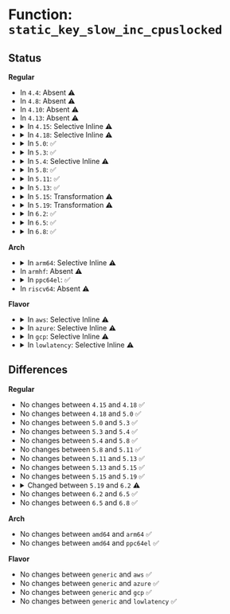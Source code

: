 # Function: <code>static_key_slow_inc_cpuslocked</code>

## Status
<b>Regular</b>
<ul>
<li>
In <code>4.4</code>: Absent ⚠️
</li>
<li>
In <code>4.8</code>: Absent ⚠️
</li>
<li>
In <code>4.10</code>: Absent ⚠️
</li>
<li>
In <code>4.13</code>: Absent ⚠️
</li>
<li>
<details>
<summary>In <code>4.15</code>: Selective Inline ⚠️</summary>

```c
void static_key_slow_inc_cpuslocked(struct static_key *key);
```

**Collision:** Unique Global

**Inline:** Selective

**Transformation:** False

**Instances:**

```
In kernel/jump_label.c (ffffffff811c8770)
Location: kernel/jump_label.c:82
Inline: True
Direct callers:
  - kernel/sched/fair.c:cfs_bandwidth_usage_inc
  - kernel/jump_label.c:static_key_slow_inc
```
**Symbols:**

```
ffffffff811c8770-ffffffff811c8806: static_key_slow_inc_cpuslocked (STB_GLOBAL)
```
</details>
</li>
<li>
<details>
<summary>In <code>4.18</code>: Selective Inline ⚠️</summary>

```c
void static_key_slow_inc_cpuslocked(struct static_key *key);
```

**Collision:** Unique Global

**Inline:** Selective

**Transformation:** False

**Instances:**

```
In kernel/jump_label.c (ffffffff811e8cd0)
Location: kernel/jump_label.c:83
Inline: True
Direct callers:
  - kernel/sched/fair.c:cfs_bandwidth_usage_inc
  - kernel/jump_label.c:static_key_slow_inc
```
**Symbols:**

```
ffffffff811e8cd0-ffffffff811e8d66: static_key_slow_inc_cpuslocked (STB_GLOBAL)
```
</details>
</li>
<li>
<details>
<summary>In <code>5.0</code>: ✅</summary>

```c
void static_key_slow_inc_cpuslocked(struct static_key *key);
```

**Collision:** Unique Global

**Inline:** No

**Transformation:** False

**Instances:**

```
In kernel/jump_label.c (ffffffff811f99d0)
Location: kernel/jump_label.c:101
Inline: False
Direct callers:
  - kernel/sched/core.c:sched_cpu_activate
  - kernel/sched/fair.c:cfs_bandwidth_usage_inc
  - kernel/jump_label.c:static_key_slow_inc
  - net/core/dev.c:__netif_set_xps_queue
  - net/core/dev.c:__netif_set_xps_queue
```
**Symbols:**

```
ffffffff811f99d0-ffffffff811f9a6b: static_key_slow_inc_cpuslocked (STB_GLOBAL)
```
</details>
</li>
<li>
<details>
<summary>In <code>5.3</code>: ✅</summary>

```c
void static_key_slow_inc_cpuslocked(struct static_key *key);
```

**Collision:** Unique Global

**Inline:** No

**Transformation:** False

**Instances:**

```
In kernel/jump_label.c (ffffffff81211900)
Location: kernel/jump_label.c:116
Inline: False
Direct callers:
  - kernel/sched/core.c:sched_cpu_activate
  - kernel/sched/fair.c:cfs_bandwidth_usage_inc
  - kernel/jump_label.c:static_key_slow_inc
  - net/core/dev.c:__netif_set_xps_queue
  - net/core/dev.c:__netif_set_xps_queue
```
**Symbols:**

```
ffffffff81211900-ffffffff81211988: static_key_slow_inc_cpuslocked (STB_GLOBAL)
```
</details>
</li>
<li>
<details>
<summary>In <code>5.4</code>: Selective Inline ⚠️</summary>

```c
void static_key_slow_inc_cpuslocked(struct static_key *key);
```

**Collision:** Unique Global

**Inline:** Selective

**Transformation:** False

**Instances:**

```
In kernel/jump_label.c (ffffffff8121f100)
Location: kernel/jump_label.c:116
Inline: True
Direct callers:
  - kernel/sched/core.c:sched_cpu_activate
  - kernel/sched/fair.c:cfs_bandwidth_usage_inc
  - kernel/sched/topology.c:build_sched_domains
  - kernel/cgroup/cpuset.c:cpuset_css_online
  - kernel/cgroup/cpuset.c:cpuset_css_online
  - kernel/jump_label.c:static_key_slow_inc
  - net/core/dev.c:__netif_set_xps_queue
  - net/core/dev.c:__netif_set_xps_queue
```
**Symbols:**

```
ffffffff8121f100-ffffffff8121f188: static_key_slow_inc_cpuslocked (STB_GLOBAL)
```
</details>
</li>
<li>
<details>
<summary>In <code>5.8</code>: ✅</summary>

```c
void static_key_slow_inc_cpuslocked(struct static_key *key);
```

**Collision:** Unique Global

**Inline:** No

**Transformation:** False

**Instances:**

```
In kernel/jump_label.c (ffffffff8124b3c0)
Location: kernel/jump_label.c:116
Inline: False
Direct callers:
  - kernel/sched/core.c:sched_cpu_activate
  - kernel/sched/fair.c:cfs_bandwidth_usage_inc
  - kernel/sched/topology.c:build_sched_domains
  - kernel/cgroup/cpuset.c:cpuset_css_online
  - kernel/cgroup/cpuset.c:cpuset_css_online
  - kernel/jump_label.c:static_key_slow_inc
  - net/core/dev.c:__netif_set_xps_queue
  - net/core/dev.c:__netif_set_xps_queue
```
**Symbols:**

```
ffffffff8124b3c0-ffffffff8124b44b: static_key_slow_inc_cpuslocked (STB_GLOBAL)
```
</details>
</li>
<li>
<details>
<summary>In <code>5.11</code>: ✅</summary>

```c
void static_key_slow_inc_cpuslocked(struct static_key *key);
```

**Collision:** Unique Global

**Inline:** No

**Transformation:** False

**Instances:**

```
In kernel/jump_label.c (ffffffff81255820)
Location: kernel/jump_label.c:116
Inline: False
Direct callers:
  - kernel/sched/core.c:sched_cpu_activate
  - kernel/sched/fair.c:cfs_bandwidth_usage_inc
  - kernel/sched/topology.c:build_sched_domains
  - kernel/cgroup/cpuset.c:cpuset_css_online
  - kernel/cgroup/cpuset.c:cpuset_css_online
  - kernel/jump_label.c:static_key_slow_inc
  - net/core/dev.c:__netif_set_xps_queue
  - net/core/dev.c:__netif_set_xps_queue
```
**Symbols:**

```
ffffffff81255820-ffffffff812558ab: static_key_slow_inc_cpuslocked (STB_GLOBAL)
```
</details>
</li>
<li>
<details>
<summary>In <code>5.13</code>: ✅</summary>

```c
void static_key_slow_inc_cpuslocked(struct static_key *key);
```

**Collision:** Unique Global

**Inline:** No

**Transformation:** False

**Instances:**

```
In kernel/jump_label.c (ffffffff81259d00)
Location: kernel/jump_label.c:116
Inline: False
Direct callers:
  - kernel/sched/core.c:sched_cpu_activate
  - kernel/sched/fair.c:cfs_bandwidth_usage_inc
  - kernel/sched/topology.c:build_sched_domains
  - kernel/cgroup/cpuset.c:cpuset_css_online
  - kernel/cgroup/cpuset.c:cpuset_css_online
  - kernel/jump_label.c:static_key_slow_inc
  - net/core/dev.c:__netif_set_xps_queue
  - net/core/dev.c:__netif_set_xps_queue
```
**Symbols:**

```
ffffffff81259d00-ffffffff81259d8b: static_key_slow_inc_cpuslocked (STB_GLOBAL)
```
</details>
</li>
<li>
<details>
<summary>In <code>5.15</code>: Transformation ⚠️</summary>

```c
void static_key_slow_inc_cpuslocked(struct static_key *key);
```

**Collision:** Unique Global

**Inline:** No

**Transformation:** True

**Instances:**

```
In kernel/jump_label.c (0)
Location: kernel/jump_label.c:116
Inline: False
Direct callers:
  - kernel/sched/core.c:sched_cpu_activate
  - kernel/sched/fair.c:cfs_bandwidth_usage_inc
  - kernel/sched/topology.c:build_sched_domains
  - kernel/cgroup/cpuset.c:cpuset_css_online
  - kernel/cgroup/cpuset.c:cpuset_css_online
  - kernel/jump_label.c:static_key_slow_inc
  - net/core/dev.c:__netif_set_xps_queue
  - net/core/dev.c:__netif_set_xps_queue
```
**Symbols:**

```
ffffffff81cb9c17-ffffffff81cb9c2c: static_key_slow_inc_cpuslocked.cold (STB_LOCAL)
ffffffff81295a70-ffffffff81295b0b: static_key_slow_inc_cpuslocked (STB_GLOBAL)
```
</details>
</li>
<li>
<details>
<summary>In <code>5.19</code>: Transformation ⚠️</summary>

```c
void static_key_slow_inc_cpuslocked(struct static_key *key);
```

**Collision:** Unique Global

**Inline:** No

**Transformation:** True

**Instances:**

```
In kernel/jump_label.c (0)
Location: kernel/jump_label.c:116
Inline: False
Direct callers:
  - kernel/sched/core.c:sched_cpu_activate
  - kernel/sched/fair.c:cfs_bandwidth_usage_inc
  - kernel/sched/build_utility.c:build_sched_domains
  - kernel/cgroup/cpuset.c:cpuset_css_online
  - kernel/cgroup/cpuset.c:cpuset_css_online
  - kernel/jump_label.c:static_key_slow_inc
  - net/core/dev.c:__netif_set_xps_queue
  - net/core/dev.c:__netif_set_xps_queue
```
**Symbols:**

```
ffffffff81e6b214-ffffffff81e6b229: static_key_slow_inc_cpuslocked.cold (STB_LOCAL)
ffffffff812eb760-ffffffff812eb809: static_key_slow_inc_cpuslocked (STB_GLOBAL)
```
</details>
</li>
<li>
<details>
<summary>In <code>6.2</code>: ✅</summary>

```c
bool static_key_slow_inc_cpuslocked(struct static_key *key);
```

**Collision:** Unique Global

**Inline:** No

**Transformation:** False

**Instances:**

```
In kernel/jump_label.c (ffffffff81355870)
Location: kernel/jump_label.c:148
Inline: False
Direct callers:
  - kernel/sched/core.c:sched_cpu_activate
  - kernel/sched/fair.c:cfs_bandwidth_usage_inc
  - kernel/sched/build_utility.c:build_sched_domains
  - kernel/cgroup/cpuset.c:cpuset_css_online
  - kernel/cgroup/cpuset.c:cpuset_css_online
  - kernel/jump_label.c:static_key_slow_inc
  - net/core/dev.c:__netif_set_xps_queue
  - net/core/dev.c:__netif_set_xps_queue
```
**Symbols:**

```
ffffffff81355870-ffffffff813558fa: static_key_slow_inc_cpuslocked (STB_GLOBAL)
```
</details>
</li>
<li>
<details>
<summary>In <code>6.5</code>: ✅</summary>

```c
bool static_key_slow_inc_cpuslocked(struct static_key *key);
```

**Collision:** Unique Global

**Inline:** No

**Transformation:** False

**Instances:**

```
In kernel/jump_label.c (ffffffff81386ef0)
Location: kernel/jump_label.c:148
Inline: False
Direct callers:
  - kernel/sched/core.c:sched_cpu_activate
  - kernel/sched/fair.c:cfs_bandwidth_usage_inc
  - kernel/sched/build_utility.c:build_sched_domains
  - kernel/cgroup/legacy_freezer.c:freezer_apply_state
  - kernel/cgroup/legacy_freezer.c:freezer_css_online
  - kernel/cgroup/cpuset.c:cpuset_css_online
  - kernel/cgroup/cpuset.c:cpuset_css_online
  - kernel/jump_label.c:static_key_slow_inc
  - net/core/dev.c:__netif_set_xps_queue
  - net/core/dev.c:__netif_set_xps_queue
```
**Symbols:**

```
ffffffff81386ef0-ffffffff81386f7a: static_key_slow_inc_cpuslocked (STB_GLOBAL)
```
</details>
</li>
<li>
<details>
<summary>In <code>6.8</code>: ✅</summary>

```c
bool static_key_slow_inc_cpuslocked(struct static_key *key);
```

**Collision:** Unique Global

**Inline:** No

**Transformation:** False

**Instances:**

```
In kernel/jump_label.c (ffffffff813b0400)
Location: kernel/jump_label.c:148
Inline: False
Direct callers:
  - kernel/sched/core.c:sched_cpu_activate
  - kernel/sched/fair.c:cfs_bandwidth_usage_inc
  - kernel/sched/build_utility.c:build_sched_domains
  - kernel/sched/build_utility.c:build_sched_domains
  - kernel/cgroup/legacy_freezer.c:freezer_apply_state
  - kernel/cgroup/legacy_freezer.c:freezer_css_online
  - kernel/cgroup/cpuset.c:cpuset_css_online
  - kernel/cgroup/cpuset.c:cpuset_css_online
  - kernel/jump_label.c:static_key_slow_inc
  - net/core/dev.c:__netif_set_xps_queue
  - net/core/dev.c:__netif_set_xps_queue
```
**Symbols:**

```
ffffffff813b0400-ffffffff813b048a: static_key_slow_inc_cpuslocked (STB_GLOBAL)
```
</details>
</li>
</ul>
<b>Arch</b>
<ul>
<li>
<details>
<summary>In <code>arm64</code>: Selective Inline ⚠️</summary>

```c
void static_key_slow_inc_cpuslocked(struct static_key *key);
```

**Collision:** Unique Global

**Inline:** Selective

**Transformation:** False

**Instances:**

```
In kernel/jump_label.c (ffff8000102ab4e0)
Location: kernel/jump_label.c:116
Inline: True
Direct callers:
  - kernel/sched/core.c:sched_cpu_activate
  - kernel/sched/fair.c:cfs_bandwidth_usage_inc
  - kernel/sched/topology.c:build_sched_domains
  - kernel/cgroup/cpuset.c:cpuset_css_online
  - kernel/cgroup/cpuset.c:cpuset_css_online
  - kernel/jump_label.c:static_key_slow_inc
  - net/core/dev.c:__netif_set_xps_queue
  - net/core/dev.c:__netif_set_xps_queue
```
**Symbols:**

```
ffff8000102ab4e0-ffff8000102ab5d8: static_key_slow_inc_cpuslocked (STB_GLOBAL)
```
</details>
</li>
<li>
In <code>armhf</code>: Absent ⚠️
</li>
<li>
<details>
<summary>In <code>ppc64el</code>: ✅</summary>

```c
void static_key_slow_inc_cpuslocked(struct static_key *key);
```

**Collision:** Unique Global

**Inline:** No

**Transformation:** False

**Instances:**

```
In kernel/jump_label.c (c00000000035f610)
Location: kernel/jump_label.c:116
Inline: False
Direct callers:
  - kernel/sched/core.c:sched_cpu_activate
  - kernel/sched/fair.c:cfs_bandwidth_usage_inc
  - kernel/sched/topology.c:build_sched_domains
  - kernel/cgroup/cpuset.c:cpuset_css_online
  - kernel/cgroup/cpuset.c:cpuset_css_online
  - kernel/jump_label.c:static_key_slow_inc
  - net/core/dev.c:__netif_set_xps_queue
  - net/core/dev.c:__netif_set_xps_queue
```
**Symbols:**

```
c00000000035f610-c00000000035f750: static_key_slow_inc_cpuslocked (STB_GLOBAL)
```
</details>
</li>
<li>
In <code>riscv64</code>: Absent ⚠️
</li>
</ul>
<b>Flavor</b>
<ul>
<li>
<details>
<summary>In <code>aws</code>: Selective Inline ⚠️</summary>

```c
void static_key_slow_inc_cpuslocked(struct static_key *key);
```

**Collision:** Unique Global

**Inline:** Selective

**Transformation:** False

**Instances:**

```
In kernel/jump_label.c (ffffffff81217750)
Location: kernel/jump_label.c:116
Inline: True
Direct callers:
  - kernel/sched/core.c:sched_cpu_activate
  - kernel/sched/fair.c:cfs_bandwidth_usage_inc
  - kernel/sched/topology.c:build_sched_domains
  - kernel/cgroup/cpuset.c:cpuset_css_online
  - kernel/cgroup/cpuset.c:cpuset_css_online
  - kernel/jump_label.c:static_key_slow_inc
  - net/core/dev.c:__netif_set_xps_queue
  - net/core/dev.c:__netif_set_xps_queue
```
**Symbols:**

```
ffffffff81217750-ffffffff812177d8: static_key_slow_inc_cpuslocked (STB_GLOBAL)
```
</details>
</li>
<li>
<details>
<summary>In <code>azure</code>: Selective Inline ⚠️</summary>

```c
void static_key_slow_inc_cpuslocked(struct static_key *key);
```

**Collision:** Unique Global

**Inline:** Selective

**Transformation:** False

**Instances:**

```
In kernel/jump_label.c (ffffffff8120a4b0)
Location: kernel/jump_label.c:116
Inline: True
Direct callers:
  - kernel/sched/core.c:sched_cpu_activate
  - kernel/sched/fair.c:cfs_bandwidth_usage_inc
  - kernel/sched/topology.c:build_sched_domains
  - kernel/cgroup/cpuset.c:cpuset_css_online
  - kernel/cgroup/cpuset.c:cpuset_css_online
  - kernel/jump_label.c:static_key_slow_inc
  - net/core/dev.c:__netif_set_xps_queue
  - net/core/dev.c:__netif_set_xps_queue
```
**Symbols:**

```
ffffffff8120a4b0-ffffffff8120a538: static_key_slow_inc_cpuslocked (STB_GLOBAL)
```
</details>
</li>
<li>
<details>
<summary>In <code>gcp</code>: Selective Inline ⚠️</summary>

```c
void static_key_slow_inc_cpuslocked(struct static_key *key);
```

**Collision:** Unique Global

**Inline:** Selective

**Transformation:** False

**Instances:**

```
In kernel/jump_label.c (ffffffff812154f0)
Location: kernel/jump_label.c:116
Inline: True
Direct callers:
  - kernel/sched/core.c:sched_cpu_activate
  - kernel/sched/fair.c:cfs_bandwidth_usage_inc
  - kernel/sched/topology.c:build_sched_domains
  - kernel/cgroup/cpuset.c:cpuset_css_online
  - kernel/cgroup/cpuset.c:cpuset_css_online
  - kernel/jump_label.c:static_key_slow_inc
  - net/core/dev.c:__netif_set_xps_queue
  - net/core/dev.c:__netif_set_xps_queue
```
**Symbols:**

```
ffffffff812154f0-ffffffff81215578: static_key_slow_inc_cpuslocked (STB_GLOBAL)
```
</details>
</li>
<li>
<details>
<summary>In <code>lowlatency</code>: Selective Inline ⚠️</summary>

```c
void static_key_slow_inc_cpuslocked(struct static_key *key);
```

**Collision:** Unique Global

**Inline:** Selective

**Transformation:** False

**Instances:**

```
In kernel/jump_label.c (ffffffff812244e0)
Location: kernel/jump_label.c:116
Inline: True
Direct callers:
  - kernel/sched/core.c:sched_cpu_activate
  - kernel/sched/fair.c:cfs_bandwidth_usage_inc
  - kernel/sched/topology.c:build_sched_domains
  - kernel/cgroup/cpuset.c:cpuset_css_online
  - kernel/cgroup/cpuset.c:cpuset_css_online
  - kernel/jump_label.c:static_key_slow_inc
  - net/core/dev.c:__netif_set_xps_queue
  - net/core/dev.c:__netif_set_xps_queue
```
**Symbols:**

```
ffffffff812244e0-ffffffff81224568: static_key_slow_inc_cpuslocked (STB_GLOBAL)
```
</details>
</li>
</ul>

## Differences
<b>Regular</b>
<ul>
<li>
No changes between <code>4.15</code> and <code>4.18</code> ✅
</li>
<li>
No changes between <code>4.18</code> and <code>5.0</code> ✅
</li>
<li>
No changes between <code>5.0</code> and <code>5.3</code> ✅
</li>
<li>
No changes between <code>5.3</code> and <code>5.4</code> ✅
</li>
<li>
No changes between <code>5.4</code> and <code>5.8</code> ✅
</li>
<li>
No changes between <code>5.8</code> and <code>5.11</code> ✅
</li>
<li>
No changes between <code>5.11</code> and <code>5.13</code> ✅
</li>
<li>
No changes between <code>5.13</code> and <code>5.15</code> ✅
</li>
<li>
No changes between <code>5.15</code> and <code>5.19</code> ✅
</li>
<li>
<details>
<summary>Changed between <code>5.19</code> and <code>6.2</code> ⚠️</summary>
<ul>
<li>
<b>Return type changed. </b>
<code>void</code> ➡️ <code>bool</code>
</li>
</ul>
</details>
</li>
<li>
No changes between <code>6.2</code> and <code>6.5</code> ✅
</li>
<li>
No changes between <code>6.5</code> and <code>6.8</code> ✅
</li>
</ul>
<b>Arch</b>
<ul>
<li>
No changes between <code>amd64</code> and <code>arm64</code> ✅
</li>
<li>
No changes between <code>amd64</code> and <code>ppc64el</code> ✅
</li>
</ul>
<b>Flavor</b>
<ul>
<li>
No changes between <code>generic</code> and <code>aws</code> ✅
</li>
<li>
No changes between <code>generic</code> and <code>azure</code> ✅
</li>
<li>
No changes between <code>generic</code> and <code>gcp</code> ✅
</li>
<li>
No changes between <code>generic</code> and <code>lowlatency</code> ✅
</li>
</ul>
